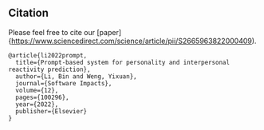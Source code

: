 ## Citation
Please feel free to cite our [paper]{https://www.sciencedirect.com/science/article/pii/S2665963822000409).

    @article{li2022prompt,
      title={Prompt-based system for personality and interpersonal reactivity prediction},
      author={Li, Bin and Weng, Yixuan},
      journal={Software Impacts},
      volume={12},
      pages={100296},
      year={2022},
      publisher={Elsevier}
    }
